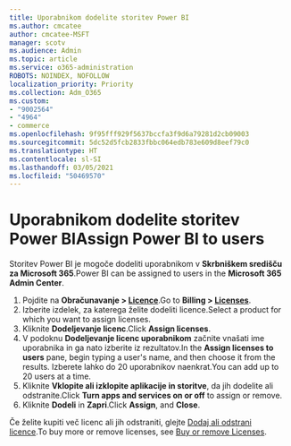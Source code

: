 ```yaml
---
title: Uporabnikom dodelite storitev Power BI
ms.author: cmcatee
author: cmcatee-MSFT
manager: scotv
ms.audience: Admin
ms.topic: article
ms.service: o365-administration
ROBOTS: NOINDEX, NOFOLLOW
localization_priority: Priority
ms.collection: Adm_O365
ms.custom:
- "9002564"
- "4964"
- commerce
ms.openlocfilehash: 9f95fff929f5637bccfa3f9d6a79281d2cb09003
ms.sourcegitcommit: 5dc52d5fcb2833fbbc064edb783e609d8eef79c0
ms.translationtype: HT
ms.contentlocale: sl-SI
ms.lasthandoff: 03/05/2021
ms.locfileid: "50469570"
---
```

# <a name="assign-power-bi-to-users"></a><span data-ttu-id="cc579-102">Uporabnikom dodelite storitev Power BI</span><span class="sxs-lookup"><span data-stu-id="cc579-102">Assign Power BI to users</span></span>

<span data-ttu-id="cc579-103">Storitev Power BI je mogoče dodeliti uporabnikom v **Skrbniškem središču za Microsoft 365**.</span><span class="sxs-lookup"><span data-stu-id="cc579-103">Power BI can be assigned to users in the **Microsoft 365 Admin Center**.</span></span>  

1. <span data-ttu-id="cc579-104">Pojdite na **Obračunavanje > [Licence](https://go.microsoft.com/fwlink/p/?linkid=842264)**.</span><span class="sxs-lookup"><span data-stu-id="cc579-104">Go to **Billing > [Licenses](https://go.microsoft.com/fwlink/p/?linkid=842264)**.</span></span>
2. <span data-ttu-id="cc579-105">Izberite izdelek, za katerega želite dodeliti licence.</span><span class="sxs-lookup"><span data-stu-id="cc579-105">Select a product for which you want to assign licenses.</span></span>
3. <span data-ttu-id="cc579-106">Kliknite **Dodeljevanje licenc**.</span><span class="sxs-lookup"><span data-stu-id="cc579-106">Click **Assign licenses**.</span></span>
4. <span data-ttu-id="cc579-107">V podoknu **Dodeljevanje licenc uporabnikom** začnite vnašati ime uporabnika in ga nato izberite iz rezultatov.</span><span class="sxs-lookup"><span data-stu-id="cc579-107">In the **Assign licenses to users** pane, begin typing a user's name, and then choose it from the results.</span></span> <span data-ttu-id="cc579-108">Izberete lahko do 20 uporabnikov naenkrat.</span><span class="sxs-lookup"><span data-stu-id="cc579-108">You can add up to 20 users at a time.</span></span>
5. <span data-ttu-id="cc579-109">Kliknite **Vklopite ali izklopite aplikacije in storitve**, da jih dodelite ali odstranite.</span><span class="sxs-lookup"><span data-stu-id="cc579-109">Click **Turn apps and services on or off** to assign or remove.</span></span>
6. <span data-ttu-id="cc579-110">Kliknite **Dodeli** in **Zapri**.</span><span class="sxs-lookup"><span data-stu-id="cc579-110">Click **Assign**, and **Close**.</span></span>

<span data-ttu-id="cc579-111">Če želite kupiti več licenc ali jih odstraniti, glejte [Dodaj ali odstrani licence](https://docs.microsoft.com/microsoft-365/commerce/licenses/buy-licenses#buy-or-remove-licenses-for-your-business-subscription).</span><span class="sxs-lookup"><span data-stu-id="cc579-111">To buy more or remove licenses, see [Buy or remove Licenses](https://docs.microsoft.com/microsoft-365/commerce/licenses/buy-licenses#buy-or-remove-licenses-for-your-business-subscription).</span></span>